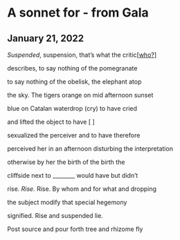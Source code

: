 # A sonnet for - from Gala
## January 21, 2022

*Suspended*, suspension, that’s what the critic\[[who?](https://en.wikipedia.org/wiki/Dream_Caused_by_the_Flight_of_a_Bee_Around_a_Pomegranate_a_Second_Before_Awakening)\] 

describes, to say nothing of the pomegranate

to say nothing of the obelisk, the elephant atop

the sky. The tigers orange on mid afternoon sunset

blue on Catalan waterdrop (cry) to have cried

and lifted the object to have \[         \]

sexualized the perceiver and to have therefore

perceived her in an afternoon disturbing the interpretation

otherwise by her the birth of the birth the 

cliffside next to \_\_\_\_\_\_\_\_  would have but didn’t

rise. *Rise.* Rise. By whom and for what and dropping

the subject modify that special hegemony

signified. Rise and suspended lie.

Post source and pour forth tree and rhizome fly